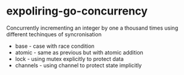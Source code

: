 # expoliring-go-concurrency

Concurrently incrementing an integer by one a thousand times using different techinques of syncronisation

* base - case with race condition 
* atomic - same as previous but with atomic addition
* lock - using mutex explicitly to protect data
* channels - using channel to protect state implicitly